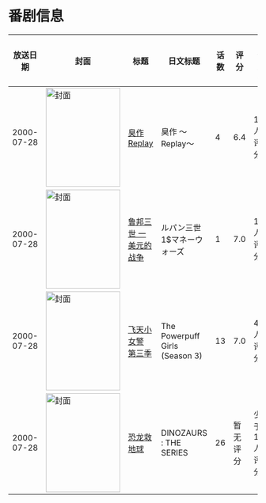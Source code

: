 # 番剧信息

|放送日期|封面|标题|日文标题|话数|评分|评分人数|
|---|---|---|---|---|---|---|
|2000-07-28|<img src="https://bangumi.tv/img/no_icon_subject.png" alt="封面" style="width:150px;height:200px;object-fit:cover;">|[臭作 Replay](https://bangumi.tv/subject/69435)|臭作 ～Replay～|4|6.4|194人评分|
|2000-07-28|<img src="https://lain.bgm.tv/pic/cover/c/6b/a8/84988_0t0Ii.jpg" alt="封面" style="width:150px;height:200px;object-fit:cover;">|[鲁邦三世 一美元的战争](https://bangumi.tv/subject/84988)|ルパン三世 1$マネーウォーズ|1|7.0|116人评分|
|2000-07-28|<img src="https://lain.bgm.tv/pic/cover/c/6c/82/177694_5ursr.jpg" alt="封面" style="width:150px;height:200px;object-fit:cover;">|[飞天小女警 第三季](https://bangumi.tv/subject/177694)|The Powerpuff Girls (Season 3)|13|7.0|49人评分|
|2000-07-28|<img src="https://lain.bgm.tv/pic/cover/c/c8/3f/281195_GKEp9.jpg" alt="封面" style="width:150px;height:200px;object-fit:cover;">|[恐龙救地球](https://bangumi.tv/subject/281195)|DINOZAURS : THE SERIES|26|暂无评分|少于10人评分|
